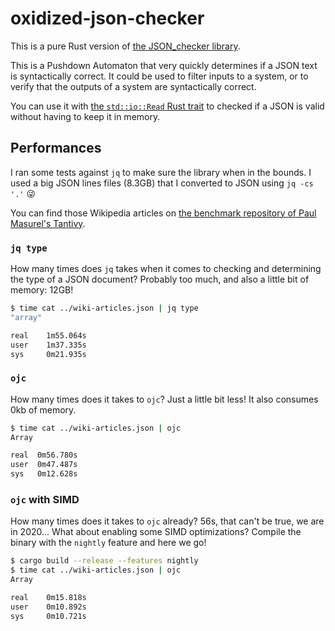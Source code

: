 # oxidized-json-checker

This is a pure Rust version of [the JSON_checker library](http://www.json.org/JSON_checker/).

This is a Pushdown Automaton that very quickly determines if a JSON text is syntactically correct. It could be used to filter inputs to a system, or to verify that the outputs of a system are syntactically correct.

You can use it with [the `std::io::Read` Rust trait](https://doc.rust-lang.org/std/io/trait.Read.html) to checked if a JSON is valid without having to keep it in memory.

## Performances

I ran some tests against `jq` to make sure the library when in the bounds.
I used a big JSON lines files (8.3GB) that I converted to JSON using `jq -cs '.'` 😜

You can find those Wikipedia articles on [the benchmark repository of Paul Masurel's Tantivy](https://github.com/tantivy-search/search-benchmark-game#running).

### `jq type`

How many times does `jq` takes when it comes to checking and determining the type of a JSON document?
Probably too much, and also a little bit of memory: 12GB!

```bash
$ time cat ../wiki-articles.json | jq type
"array"

real    1m55.064s
user    1m37.335s
sys     0m21.935s
```

### `ojc`

How many times does it takes to `ojc`? Just a little bit less! It also consumes 0kb of memory.

```bash
$ time cat ../wiki-articles.json | ojc
Array

real  0m56.780s
user  0m47.487s
sys   0m12.628s
```

### `ojc` with SIMD

How many times does it takes to `ojc` already? 56s, that can't be true, we are in 2020...
What about enabling some SIMD optimizations? Compile the binary with the `nightly` feature and here we go!

```bash
$ cargo build --release --features nightly
$ time cat ../wiki-articles.json | ojc
Array

real    0m15.818s
user    0m10.892s
sys     0m10.721s
```
